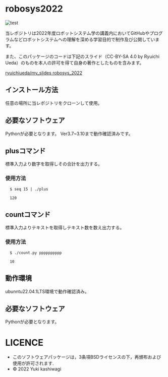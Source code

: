 # robosys2022
![test](https://github.com/kashwagi/robosys2022/actions/workflows/test.yml/badge.svg)

当レポジトリは2022年度ロボットシステム学の講義内においてGitHubやプログラムなどロボットシステムへの理解を深める学習目的で制作及び公開しています。

また、このパッケージのコードは下記のスライド（CC-BY-SA 4.0 by Ryuichi Ueda）のものを本人の許可を得て自身の著作としたものを含みます。

 [ryuichiueda/my_slides robosys_2022](https://github.com/ryuichiueda/my_slides/tree/master/robosys_2022)

## インストール方法

任意の場所に当レポジトリをクローンして使用。


## 必要なソフトウェア
Pythonが必要となります。  Ver3.7~3.10まで動作確認済みです。

## plusコマンド

標準入力より数字を取得しその合計を出力する。

### 使用方法

```
  $ seq 15 | ./plus

  120
```

## countコマンド

標準入力よりテキストを取得しテキスト数を数え出力する。

### 使用方法

```
  $ ./count.py pppppppppp

  10

```
## 動作環境

ubunntu22.04.1LTS環境で動作確認済み。

## 必要なソフトウェア
Pythonが必要となります。  

# LICENCE
  * このソフトウェアパッケージは，3条項BSDライセンスの下，再頒布および使用が許可されます.
  * © 2022 Yuki kashiwagi
